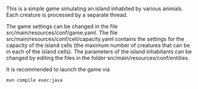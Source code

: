 This is a simple game simulating an island inhabited by various animals. Each creature is processed by a separate thread.

The game settings can be changed in the file src/main/resources/conf/game.yaml. The file src/main/resources/conf/cell/capacity.yaml contains the settings for the capacity of the island cells (the maximum number of creatures that can be in each of the island cells). The parameters of the island inhabitants can be changed by editing the files in the folder src/main/resources/conf/entities.

It is recommended to launch the game via
```sh
mvn compile exec:java
```

